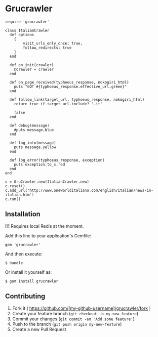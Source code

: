 # Grucrawler

    require 'grucrawler'

    class ItalianCrawler
      def options
        {
            visit_urls_only_once: true,
            follow_redirects: true
        }
      end

      def on_init(crawler)
        @crawler = crawler
      end

      def on_page_received(typhoeus_response, nokogiri_html)
        puts "GOT #{typhoeus_response.effective_url.green}"
      end

      def follow_link(target_url, typhoeus_response, nokogiri_html)
        return true if target_url.include? '.it'

        false
      end

      def debug(message)
        #puts message.blue
      end

      def log_info(message)
        puts message.yellow
      end

      def log_error(typhoeus_response, exception)
        puts exception.to_s.red
      end
    end

    c = GruCrawler.new(ItalianCrawler.new)
    c.reset()
    c.add_url('http://www.oneworlditaliano.com/english/italian/news-in-italian.htm')
    c.run()



## Installation

[!] Requires local Redis at the moment.

Add this line to your application's Gemfile:

    gem 'grucrawler'

And then execute:

    $ bundle

Or install it yourself as:

    $ gem install grucrawler


## Contributing

1. Fork it ( https://github.com/[my-github-username]/grucrawler/fork )
2. Create your feature branch (`git checkout -b my-new-feature`)
3. Commit your changes (`git commit -am 'Add some feature'`)
4. Push to the branch (`git push origin my-new-feature`)
5. Create a new Pull Request
